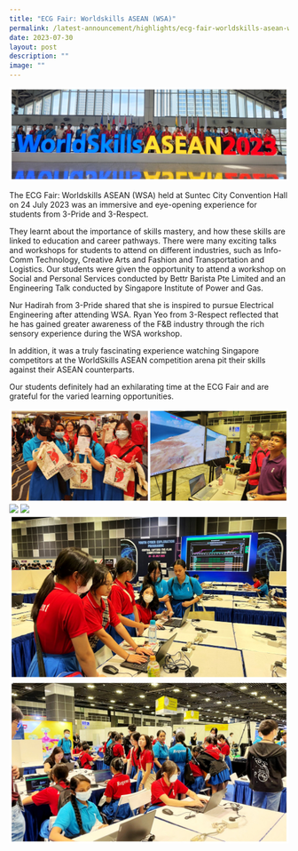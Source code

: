 ```yaml
---
title: "ECG Fair: Worldskills ASEAN (WSA)"
permalink: /latest-announcement/highlights/ecg-fair-worldskills-asean-wsa/
date: 2023-07-30
layout: post
description: ""
image: ""
---
```

![](/images/Highlights%20Post/ECGFairWSA2023-1.jpg)

The ECG Fair: Worldskills ASEAN (WSA) held at Suntec City Convention Hall on 24 July 2023 was an immersive and eye-opening experience for students from 3-Pride and 3-Respect.
 
They learnt about the importance of skills mastery, and how these skills are linked to education and career pathways. There were many exciting talks and workshops for students to attend on different industries, such as Info-Comm Technology, Creative Arts and Fashion and Transportation and Logistics. Our students were given the opportunity to attend a workshop on Social and Personal Services conducted by Bettr Barista Pte Limited and an Engineering Talk conducted by Singapore Institute of Power and Gas.
 
Nur Hadirah from 3-Pride shared that she is inspired to pursue Electrical Engineering after attending WSA. Ryan Yeo from 3-Respect reflected that he has gained greater awareness of the F&B industry through the rich sensory experience during the WSA workshop.
 
In addition, it was a truly fascinating experience watching Singapore competitors at the WorldSkills ASEAN competition arena pit their skills against their ASEAN counterparts.
 
Our students definitely had an exhilarating time at the ECG Fair and are grateful for the varied learning opportunities.

![](/images/Highlights%20Post/ECGFairWSA2023-2.jpg)
![](/images/Highlights%20Post/ECGFairWSA2023-3.jpg)
![](/images/Highlights%20Post/ECGFairWSA2023-4.jpg)
![](/images/Highlights%20Post/ECGFairWSA2023-5.jpg)
![](/images/Highlights%20Post/ECGFairWSA2023-6.jpg)